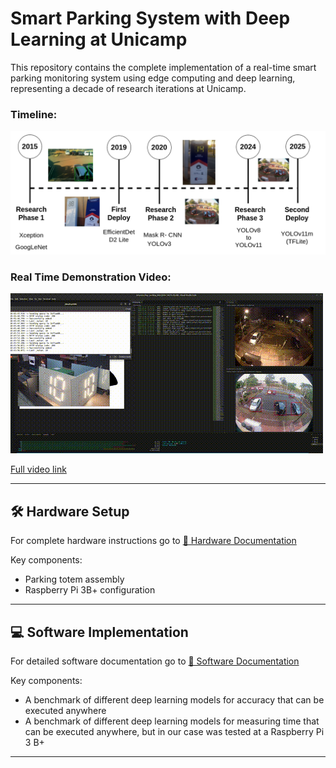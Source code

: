 # Smart Parking System with Deep Learning at Unicamp

This repository contains the complete implementation of a real-time smart parking monitoring system using edge computing and deep learning, representing a decade of research iterations at Unicamp.

### Timeline:
![System Overview](assets/docs/system_evolution.png)


### Real Time Demonstration Video:
![System Overview](assets/docs/demo_system.gif)

[Full video link](https://youtu.be/7rofjEfX5fA)

---

## 🛠 Hardware Setup
For complete hardware instructions go to 
[📖 Hardware Documentation](hardware/README.md)

Key components:
- Parking totem assembly
- Raspberry Pi 3B+ configuration

---


## 💻 Software Implementation
For detailed software documentation go to 
[📖 Software Documentation](software/README.md)

Key components:
- A benchmark of different deep learning models for accuracy that can be executed anywhere
- A benchmark of different deep learning models for measuring time that can be executed anywhere, but in our case was tested at a Raspberry Pi 3 B+

---

